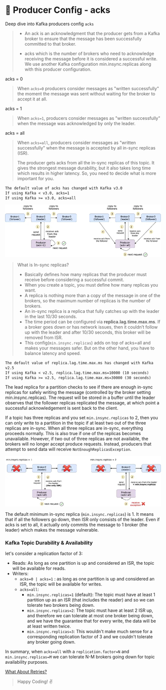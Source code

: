 # 👊 Producer Config - acks

Deep dive into Kafka producers config `acks`

> - An ack is an acknowledgment that the producer gets from a Kafka broker to ensure that the message has been successfully committed to that broker.
>
> - acks which is the number of brokers who need to acknowledge receiving the message before it is considered a successful write. We use another Kafka configuration min.insync.replicas along with this producer configuration.

acks = 0

> When `acks=0` producers consider messages as "written successfully" the moment the message was sent without waiting for the broker to accept it at all.

acks = 1

> When `acks=1`, producers consider messages as "written successfully" when the message was acknowledged by only the leader.

acks = all

> When `acks=all`, producers consider messages as "written successfully" when the message is accepted by all in-sync replicas (ISR).
>
> The producer gets acks from all the in-sync replicas of this topic. It gives the strongest message durability, but it also takes long time which results in higher latency. So, you need to decide what is more important for you.
```commandline
The default value of acks has changed with Kafka v3.0
If using Kafka < v3.0, acks=1
If using Kafka >= v3.0, acks=all
```

![Kafka Message Structure](../../../assets/producers_config/acks.png "Difference between ack=1 and ack=all")

> What is In-sync replicas?
> - Basically defines how many replicas that the producer must receive before considering a successful commit. 
> - When you create a topic, you must define how many replicas you want. 
> - A replica is nothing more than a copy of the message in one of the brokers, so the maximum number of replicas is the number of brokers.
> - An in-sync replica is a replica that fully catches up with the leader in the last 10/30 seconds. 
> - The time period can be configured via **replica.lag.time.max.ms**. If a broker goes down or has network issues, then it couldn’t follow up with the leader and after 10/30 seconds, this broker will be removed from ISR.
> - This config(`min.insync.replicas`) adds on top of acks=all and makes your messages safer. But on the other hand, you have to balance latency and speed.

```commandline
The default value of replica.lag.time.max.ms has changed with Kafka v2.5
If using Kafka < v2.5, replica.lag.time.max.ms=10000 (10 seconds)
If using Kafka >= v2.5, replica.lag.time.max.ms=30000 (30 seconds)
```
The lead replica for a partition checks to see if there are enough in-sync replicas for safely writing the message (controlled by the broker setting min.insync.replicas). The request will be stored in a buffer until the leader observes that the follower replicas replicated the message, at which point a successful acknowledgement is sent back to the client.

If a topic has three replicas and you set `min.insync.replicas` to 2, then you can only write to a partition in the topic if at least two out of the three replicas are in-sync. When all three replicas are in-sync, everything proceeds normally. This is also true if one of the replicas becomes unavailable. However, if two out of three replicas are not available, the brokers will no longer accept produce requests. Instead, producers that attempt to send data will receive `NotEnoughReplicasException`.

![NotEnoughReplicasException](../../../assets/producers_config/min.insync.replicas.png "NotEnoughReplicasException")

The default minimum in-sync replica (`min.insync.replicas`) is 1. It means that if all the followers go down, then ISR only consists of the leader. Even if acks is set to all, it actually only commits the message to 1 broker (the leader) which makes the message vulnerable.

### Kafka Topic Durability & Availability
let's consider a replication factor of 3:

- Reads: As long as one partition is up and considered an ISR, the topic will be available for reads.
- Writers:
  - `acks=0 | acks=1` : as long as one partition is up and considered an ISR, the topic will be available for writes.
  - `acks=all`:
    - `min.insync.replicas=1` (default): The topic must have at least 1 partition up as an ISR (that includes the reader) and so we can tolerate two brokers being down.
    - `min.insync.replicas=2`: The topic must have at least 2 ISR up, and therefore we can tolerate at most one broker being down, and we have the guarantee that for every write, the data will be at least written twice.
    - `min.insync.replicas=3`: This wouldn't make much sense for a corresponding replication factor of 3 and we couldn't tolerate any broker going down.
    
In summary, when `acks=all` with a `replication.factor=N` and `min.insync.replicas=M` we can tolerate N-M brokers going down for topic availability purposes.

[What About Retries?](https://github.com/varunajmera0/apache-kafka/blob/main/kafka-producers/advance/md_files/retries.md "Retries Config")


> Happy Coding! :v:
